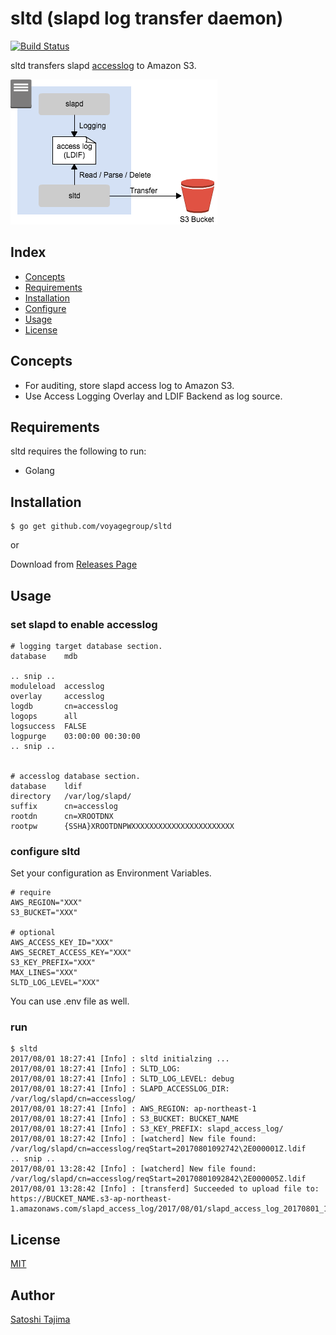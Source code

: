 # sltd (**s**lapd **l**og **t**ransfer **d**aemon)

[![Build Status](https://travis-ci.com/voyagegroup/sltd.svg?token=taSCioXFjxsWbEdJAf8F&branch=master)](https://travis-ci.com/voyagegroup/sltd)

sltd transfers slapd [accesslog](http://www.openldap.org/doc/admin24/overlays.html#Access%20Logging) to Amazon S3.

![sltd arch figure](./sltd.png)

## Index

* [Concepts](#concepts)
* [Requirements](#requirements)
* [Installation](#installation)
* [Configure](#configure)
* [Usage](#usage)
* [License](#license)

## Concepts

* For auditing, store slapd access log to Amazon S3.
* Use Access Logging Overlay and LDIF Backend as log source.

## Requirements

sltd requires the following to run:

* Golang

## Installation

```
$ go get github.com/voyagegroup/sltd
```

or

Download from [Releases Page](https://github.com/voyagegroup/sltd/releases/tag/latest)

## Usage

### set slapd to enable accesslog

```
# logging target database section.
database    mdb

.. snip ..
moduleload  accesslog
overlay     accesslog
logdb       cn=accesslog
logops      all
logsuccess  FALSE
logpurge    03:00:00 00:30:00
.. snip ..


# accesslog database section.
database    ldif
directory   /var/log/slapd/
suffix      cn=accesslog
rootdn      cn=XROOTDNX
rootpw      {SSHA}XROOTDNPWXXXXXXXXXXXXXXXXXXXXXXX
```

### configure sltd

Set your configuration as Environment Variables.
```
# require
AWS_REGION="XXX"
S3_BUCKET="XXX"

# optional
AWS_ACCESS_KEY_ID="XXX"
AWS_SECRET_ACCESS_KEY="XXX"
S3_KEY_PREFIX="XXX"
MAX_LINES="XXX"
SLTD_LOG_LEVEL="XXX"
```
You can use .env file as well.

### run

```
$ sltd
2017/08/01 18:27:41 [Info] : sltd initialzing ...
2017/08/01 18:27:41 [Info] : SLTD_LOG:
2017/08/01 18:27:41 [Info] : SLTD_LOG_LEVEL: debug
2017/08/01 18:27:41 [Info] : SLAPD_ACCESSLOG_DIR: /var/log/slapd/cn=accesslog/
2017/08/01 18:27:41 [Info] : AWS_REGION: ap-northeast-1
2017/08/01 18:27:41 [Info] : S3_BUCKET: BUCKET_NAME
2017/08/01 18:27:41 [Info] : S3_KEY_PREFIX: slapd_access_log/
2017/08/01 18:27:42 [Info] : [watcherd] New file found: /var/log/slapd/cn=accesslog/reqStart=20170801092742\2E000001Z.ldif
.. snip ..
2017/08/01 13:28:42 [Info] : [watcherd] New file found: /var/log/slapd/cn=accesslog/reqStart=20170801092842\2E000005Z.ldif
2017/08/01 13:28:42 [Info] : [transferd] Succeeded to upload file to: https://BUCKET_NAME.s3-ap-northeast-1.amazonaws.com/slapd_access_log/2017/08/01/slapd_access_log_20170801_132842_y7uukhxdba.jsonl.gz
```

## License

[MIT](./LICENSE.txt)

## Author

[Satoshi Tajima](https://github.com/s-tajima)

